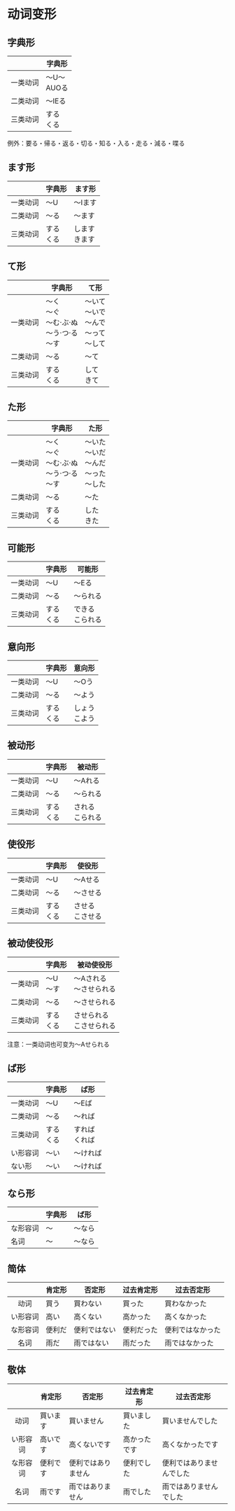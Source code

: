 # 动词变形

## 字典形

|          | 字典形           |
| -------- | ---------------- |
| 一类动词 | ～U～<br />AUOる |
| 二类动词 | ～IEる           |
| 三类动词 | する<br />くる   |

例外：要る・帰る・返る・切る・知る・入る・走る・減る・喋る

## ます形

|          | 字典形         | ます形             |
| -------- | -------------- | ------------------ |
| 一类动词 | ～U            | ～Iます            |
| 二类动词 | ～る           | ～ます             |
| 三类动词 | する<br />くる | します<br />きます |

## て形

|          | 字典形                                                   | て形                                                   |
| -------- | -------------------------------------------------------- | ------------------------------------------------------ |
| 一类动词 | ～く<br />～ぐ<br />～む·ぶ·ぬ<br />～う·つ·る<br />～す | ～いて<br />～いで<br />～んで<br />～って<br />～して |
| 二类动词 | ～る                                                     | ～て                                                   |
| 三类动词 | する<br />くる                                           | して<br />きて                                         |

## た形

|          | 字典形                                                   | た形                                                   |
| -------- | -------------------------------------------------------- | ------------------------------------------------------ |
| 一类动词 | ～く<br />～ぐ<br />～む·ぶ·ぬ<br />～う·つ·る<br />～す | ～いた<br />～いだ<br />～んだ<br />～った<br />～した |
| 二类动词 | ～る                                                     | ～た                                                   |
| 三类动词 | する<br />くる                                           | した<br />きた                                         |

## 可能形

|          | 字典形         | 可能形               |
| -------- | -------------- | -------------------- |
| 一类动词 | ～U            | ～Eる                |
| 二类动词 | ～る           | ～られる             |
| 三类动词 | する<br />くる | できる<br />こられる |

## 意向形

|          | 字典形         | 意向形             |
| -------- | -------------- | ------------------ |
| 一类动词 | ～U            | ～Oう              |
| 二类动词 | ～る           | ～よう             |
| 三类动词 | する<br />くる | しょう<br />こよう |

## 被动形

|          | 字典形         | 被动形               |
| -------- | -------------- | -------------------- |
| 一类动词 | ～U            | ～Aれる              |
| 二类动词 | ～る           | ～られる             |
| 三类动词 | する<br />くる | される<br />こられる |

## 使役形

|          | 字典形         | 使役形               |
| -------- | -------------- | -------------------- |
| 一类动词 | ～U            | ～Aせる              |
| 二类动词 | ～る           | ～させる             |
| 三类动词 | する<br />くる | させる<br />こさせる |

## 被动使役形

|          | 字典形         | 被动使役形                   |
| -------- | -------------- | ---------------------------- |
| 一类动词 | ～U<br />～す  | ～Aされる<br />～させられる  |
| 二类动词 | ～る           | ～させられる                 |
| 三类动词 | する<br />くる | させられる<br />こさせられる |

注意：一类动词也可变为～Aせられる

## ば形

|          | 字典形         | ば形               |
| -------- | -------------- | ------------------ |
| 一类动词 | ～U            | ～Eば              |
| 二类动词 | ～る           | ～れば             |
| 三类动词 | する<br />くる | すれば<br />くれば |
| い形容词 | ～い           | ～ければ           |
| ない形   | ～い           | ～ければ           |

## なら形

|          | 字典形 | ば形   |
| -------- | ------ | ------ |
| な形容词 | ～     | ～なら |
| 名词     | ～     | ～なら |

## 简体

|          | 肯定形 | 否定形       | 过去肯定形 | 过去否定形       |
| :------: | ------ | ------------ | ---------- | ---------------- |
|   动词   | 買う   | 買わない     | 買った     | 買わなかった     |
| い形容词 | 高い   | 高くない     | 高かった   | 高くなかった     |
| な形容词 | 便利だ | 便利ではない | 便利だった | 便利ではなかった |
|   名词   | 雨だ   | 雨ではない   | 雨だった   | 雨ではなかった   |

## 敬体

|          | 肯定形   | 否定形             | 过去肯定形   | 过去否定形               |
| :------: | -------- | ------------------ | ------------ | ------------------------ |
|   动词   | 買います | 買いません         | 買いました   | 買いませんでした         |
| い形容词 | 高いです | 高くないです       | 高かったです | 高くなかったです         |
| な形容词 | 便利です | 便利ではありません | 便利でした   | 便利ではありませんでした |
|   名词   | 雨です   | 雨ではありません   | 雨でした     | 雨ではありませんでした   |
